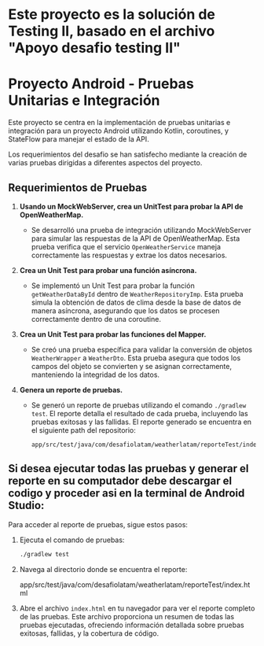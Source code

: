 # Este proyecto es la solución de Testing II, basado en el archivo "Apoyo desafio testing II"



# Proyecto Android - Pruebas Unitarias e Integración

Este proyecto se centra en la implementación de pruebas unitarias e integración para un proyecto Android utilizando Kotlin, coroutines, y StateFlow para manejar el estado de la API. 

Los requerimientos del desafio se han satisfecho mediante la creación de varias pruebas dirigidas a diferentes aspectos del proyecto.

## Requerimientos de Pruebas

1. **Usando un MockWebServer, crea un UnitTest para probar la API de OpenWeatherMap.**
    - Se desarrolló una prueba de integración utilizando MockWebServer para simular las respuestas de la API de OpenWeatherMap. Esta prueba verifica que el servicio `OpenWeatherService` maneja correctamente las respuestas y extrae los datos necesarios.

2. **Crea un Unit Test para probar una función asíncrona.**
    - Se implementó un Unit Test para probar la función `getWeatherDataById` dentro de `WeatherRepositoryImp`. Esta prueba simula la obtención de datos de clima desde la base de datos de manera asíncrona, asegurando que los datos se procesen correctamente dentro de una coroutine.

3. **Crea un Unit Test para probar las funciones del Mapper.**
    - Se creó una prueba específica para validar la conversión de objetos `WeatherWrapper` a `WeatherDto`. Esta prueba asegura que todos los campos del objeto se convierten y se asignan correctamente, manteniendo la integridad de los datos.

4. **Genera un reporte de pruebas.**
    - Se generó un reporte de pruebas utilizando el comando `./gradlew test`. El reporte detalla el resultado de cada prueba, incluyendo las pruebas exitosas y las fallidas. El reporte generado se encuentra en el siguiente path del repositorio:
      ```
      app/src/test/java/com/desafiolatam/weatherlatam/reporteTest/index.html
      ```

## Si desea ejecutar todas las pruebas y generar el reporte en su computador debe descargar el codigo y proceder asi en la terminal de Android Studio: 

Para acceder al reporte de pruebas, sigue estos pasos:

1. Ejecuta el comando de pruebas:
   ```bash
   ./gradlew test

2. Navega al directorio donde se encuentra el reporte:

   app/src/test/java/com/desafiolatam/weatherlatam/reporteTest/index.html

3. Abre el archivo `index.html` en tu navegador para ver el reporte completo de las pruebas.
   Este archivo proporciona un resumen de todas las pruebas ejecutadas, ofreciendo información detallada sobre pruebas exitosas, fallidas, y la cobertura de código.


